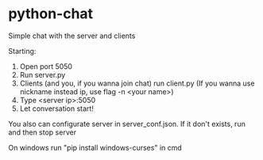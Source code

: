 # python-chat
Simple chat with the server and clients

Starting:
1. Open port 5050
2. Run server.py
3. Clients (and you, if you wanna join chat) run client.py
(If you wanna use nickname instead ip, use flag -n \<your name\>)
4. Type \<server ip\>:5050
5. Let conversation start!

You also can configurate server in server_conf.json.
If it don't exists, run and then stop server

On windows run "pip install windows-curses" in cmd
